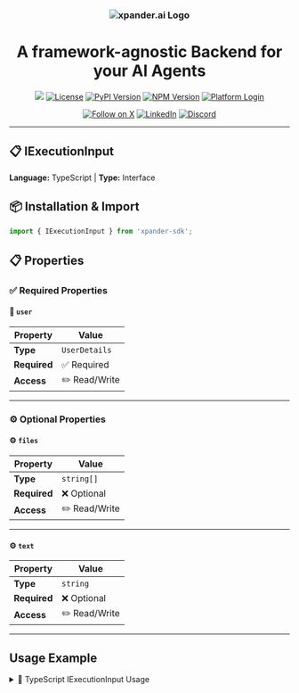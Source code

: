 <h3 align="center">
  <a name="readme-top"></a>
  <picture>
    <source media="(prefers-color-scheme: dark)" srcset="https://assets.xpanderai.io/logo/xpander.ai_dark.png">
    <img
      src="https://assets.xpanderai.io/logo/xpander.ai_light.png"
      style="max-width: 100%; height: auto; width: auto; max-height: 170px;"
      alt="xpander.ai Logo"
    >
  </picture>
</h3>

<div align="center">
  <h1>A framework-agnostic Backend for your AI Agents</h1>

  <a href="https://pepy.tech/projects/xpander-sdk"><img src="https://static.pepy.tech/badge/xpander-sdk/month"></a> 
  <a href="https://github.com/xpander-ai/xpander.ai/blob/main/LICENSE"><img src="https://img.shields.io/github/license/xpander-ai/xpander.ai" alt="License"></a> <a href="https://pypi.org/project/xpander-sdk"><img src="https://img.shields.io/pypi/v/xpander-sdk" alt="PyPI Version"></a> <a href="https://npmjs.com/package/xpander-sdk"><img src="https://img.shields.io/npm/v/xpander-sdk" alt="NPM Version"></a> <a href="https://app.xpander.ai"><img src="https://img.shields.io/badge/platform-login-30a46c" alt="Platform Login"></a>
</div>

<div align="center">
  <p align="center">
<a href="https://x.com/xpander_ai"><img src="https://img.shields.io/badge/Follow%20on%20X-000000?style=for-the-badge&logo=x&logoColor=white" alt="Follow on X" /></a> <a href="https://www.linkedin.com/company/xpander-ai"><img src="https://img.shields.io/badge/Follow%20on%20LinkedIn-0077B5?style=for-the-badge&logo=linkedin&logoColor=white" alt="LinkedIn" /></a> <a href="https://discord.gg/CUcp4WWh5g"><img src="https://img.shields.io/badge/Join%20our%20Discord-5865F2?style=for-the-badge&logo=discord&logoColor=white" alt="Discord" /></a>
  </p>
</div>

---

## 📋 IExecutionInput

**Language:** TypeScript | **Type:** Interface

## 📦 Installation & Import

```typescript
import { IExecutionInput } from 'xpander-sdk';
```

## 📋 Properties

### ✅ Required Properties

#### 📝 `user`

| Property | Value |
|----------|-------|
| **Type** | `UserDetails` |
| **Required** | ✅ Required |
| **Access** | ✏️ Read/Write |

---

### ⚙️ Optional Properties

#### ⚙️ `files`

| Property | Value |
|----------|-------|
| **Type** | `string[]` |
| **Required** | ❌ Optional |
| **Access** | ✏️ Read/Write |

---

#### ⚙️ `text`

| Property | Value |
|----------|-------|
| **Type** | `string` |
| **Required** | ❌ Optional |
| **Access** | ✏️ Read/Write |

---

## Usage Example

<details>
<summary>📝 TypeScript IExecutionInput Usage</summary>

```typescript
import { IExecutionInput } from 'xpander-sdk';

// Create IExecutionInput instance
const iexecutioninput = new IExecutionInput();


// Access key property: user
const value = iexecutioninput.user;
console.log(`user: ${value}`);




console.log("IExecutionInput ready!");
```

</details>

